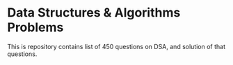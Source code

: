 # Data Structures & Algorithms Problems

This is repository contains list of 450 questions on DSA, and solution of that questions.